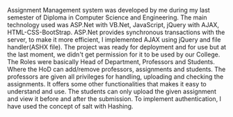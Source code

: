 Assignment Management system was developed by me during my last semester of Diploma in Computer Science and Engineering. The main technology used was ASP.Net with VB.Net, JavaScript, jQuery with AJAX, HTML-CSS-BootStrap. ASP.Net provides synchronous transactions with the server, to make it more efficient, I implemented AJAX using jQuery and file handler(ASHX file). The project was ready for deployment and for use but at the last moment, we didn't get permission for it to be used by our College. The Roles were basically Head of Department, Professors and Students. Where the HoD can add/remove professors, assignments and students. The professors are given all privileges for handling, uploading and checking the assignments. It offers some other functionalities that makes it easy to understand and use. The students can only upload the given assignment and view it before 
 and after the submission. To implement authentication, I have used the concept of salt with Hashing. 
